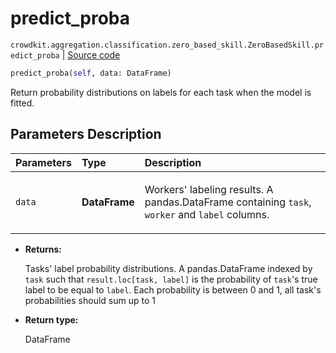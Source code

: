# predict_proba
`crowdkit.aggregation.classification.zero_based_skill.ZeroBasedSkill.predict_proba` | [Source code](https://github.com/Toloka/crowd-kit/blob/v1.2.0/crowdkit/aggregation/classification/zero_based_skill.py#L110)

```python
predict_proba(self, data: DataFrame)
```

Return probability distributions on labels for each task when the model is fitted.

## Parameters Description

| Parameters | Type | Description |
| :----------| :----| :-----------|
`data`|**DataFrame**|<p>Workers&#x27; labeling results. A pandas.DataFrame containing `task`, `worker` and `label` columns.</p>

* **Returns:**

  Tasks' label probability distributions.
A pandas.DataFrame indexed by `task` such that `result.loc[task, label]`
is the probability of `task`'s true label to be equal to `label`. Each
probability is between 0 and 1, all task's probabilities should sum up to 1

* **Return type:**

  DataFrame
